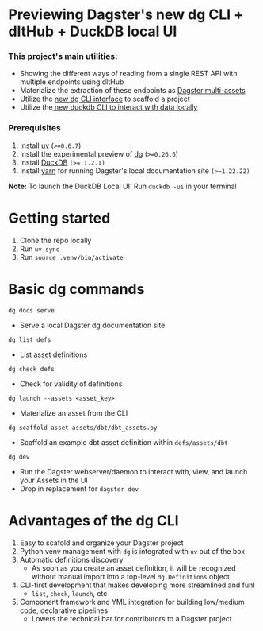 # Previewing Dagster's new dg CLI + dltHub + DuckDB local UI

### This project's main utilities:
- Showing the different ways of reading from a single REST API with multiple endpoints using dltHub
- Materialize the extraction of these endpoints as [Dagster multi-assets](https://docs.dagster.io/guides/build/assets/defining-assets#multi-asset)
- Utilize the [new dg CLI interface](https://github.com/dagster-io/dagster/discussions/28472) to scaffold a project
- Utilize the[ new duckdb CLI to interact with data locally](https://duckdb.org/2025/03/12/duckdb-ui.html)

### Prerequisites 
1. Install [uv](https://docs.astral.sh/uv/getting-started/installation/) (`>=0.6.7`)
2. Install the experimental preview of [dg](https://docs.dagster.io/guides/labs/dg/) (`>=0.26.6`)
3. Install [DuckDB](https://duckdb.org/docs/installation/?version=stable&environment=cli&platform=macos&download_method=package_manager) `(>= 1.2.1)`
4. Install [yarn](https://classic.yarnpkg.com/lang/en/docs/install/#mac-stable) for running Dagster's local documentation site `(>=1.22.22)`

**Note:** To launch the DuckDB Local UI: Run `duckdb -ui` in your terminal

# Getting started  
1. Clone the repo locally
2. Run `uv sync`
3. Run `source .venv/bin/activate`

# Basic dg commands

`dg docs serve`
- Serve a local Dagster dg documentation site

`dg list defs`
- List asset definitions

`dg check defs`
- Check for validity of definitions

`dg launch --assets <asset_key>`
- Materialize an asset from the CLI

`dg scaffold asset assets/dbt/dbt_assets.py`
- Scaffold an example dbt asset definition within `defs/assets/dbt`

`dg dev`
- Run the Dagster webserver/daemon to interact with, view, and launch your Assets in the UI
- Drop in replacement for `dagster dev`

# Advantages of the dg CLI
1. Easy to scafold and organize your Dagster project
2. Python venv management with `dg` is integrated with `uv` out of the box
3. Automatic definitions discovery
    - As soon as you create an asset definition, it will be recognized without manual import into a top-level `dg.Definitions` object
4. CLI-first development that makes developing more streamlined and fun!
    - `list`, `check`, `launch`, etc
5. Component framework and YML integration for building low/medium code, declarative pipelines 
    - Lowers the technical bar for contributors to a Dagster project
